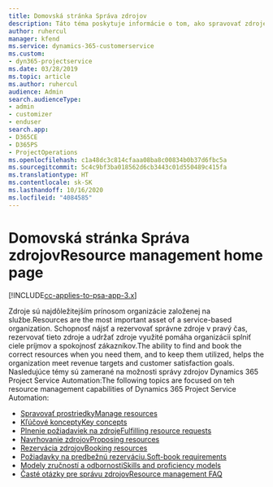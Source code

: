 ```yaml
---
title: Domovská stránka Správa zdrojov
description: Táto téma poskytuje informácie o tom, ako spravovať zdroje.
author: ruhercul
manager: kfend
ms.service: dynamics-365-customerservice
ms.custom:
- dyn365-projectservice
ms.date: 03/28/2019
ms.topic: article
ms.author: ruhercul
audience: Admin
search.audienceType:
- admin
- customizer
- enduser
search.app:
- D365CE
- D365PS
- ProjectOperations
ms.openlocfilehash: c1a48dc3c814cfaaa08ba8c00834b0b37d6fbc5a
ms.sourcegitcommit: 5c4c9bf3ba018562d6cb3443c01d550489c415fa
ms.translationtype: HT
ms.contentlocale: sk-SK
ms.lasthandoff: 10/16/2020
ms.locfileid: "4084585"
---
```

# <a name="resource-management-home-page"></a><span data-ttu-id="07dec-103">Domovská stránka Správa zdrojov</span><span class="sxs-lookup"><span data-stu-id="07dec-103">Resource management home page</span></span>

[!INCLUDE[cc-applies-to-psa-app-3.x](../includes/cc-applies-to-psa-app-3x.md)]

<span data-ttu-id="07dec-104">Zdroje sú najdôležitejším prínosom organizácie založenej na službe.</span><span class="sxs-lookup"><span data-stu-id="07dec-104">Resources are the most important asset of a service-based organization.</span></span> <span data-ttu-id="07dec-105">Schopnosť nájsť a rezervovať správne zdroje v pravý čas, rezervovať tieto zdroje a udržať zdroje využité pomáha organizácii splniť ciele príjmov a spokojnosť zákazníkov.</span><span class="sxs-lookup"><span data-stu-id="07dec-105">The ability to find and book the correct resources when you need them, and to keep them utilized, helps the organization meet revenue targets and customer satisfaction goals.</span></span> <span data-ttu-id="07dec-106">Nasledujúce témy sú zamerané na možnosti správy zdrojov Dynamics 365 Project Service Automation:</span><span class="sxs-lookup"><span data-stu-id="07dec-106">The following topics are focused on teh resource management capabilities of Dynamics 365 Project Service Automation:</span></span>

- [<span data-ttu-id="07dec-107">Spravovať prostriedky</span><span class="sxs-lookup"><span data-stu-id="07dec-107">Manage resources</span></span>](manage-resources.md)
- [<span data-ttu-id="07dec-108">Kľúčové koncepty</span><span class="sxs-lookup"><span data-stu-id="07dec-108">Key concepts</span></span>](reports-key-concepts.md)
- [<span data-ttu-id="07dec-109">Plnenie požiadaviek na zdroje</span><span class="sxs-lookup"><span data-stu-id="07dec-109">Fulfilling resource requests</span></span>](resource-management-fulfill-requests.md)
- [<span data-ttu-id="07dec-110">Navrhovanie zdrojov</span><span class="sxs-lookup"><span data-stu-id="07dec-110">Proposing resources</span></span>](resource-management-propose-resources.md)
- [<span data-ttu-id="07dec-111">Rezervácia zdrojov</span><span class="sxs-lookup"><span data-stu-id="07dec-111">Booking resources</span></span>](resource-management-book-resources-scheduleboard.md)
- [<span data-ttu-id="07dec-112">Požiadavky na predbežnú rezerváciu.</span><span class="sxs-lookup"><span data-stu-id="07dec-112">Soft-book requirements</span></span>](resource-management-softbook-requirements.md)
- [<span data-ttu-id="07dec-113">Modely zručností a odbornosti</span><span class="sxs-lookup"><span data-stu-id="07dec-113">Skills and proficiency models</span></span>](resource-management-skills-proficiency.md)
- [<span data-ttu-id="07dec-114">Časté otázky pre správu zdrojov</span><span class="sxs-lookup"><span data-stu-id="07dec-114">Resource management FAQ</span></span>](resource-management-faq.md)
